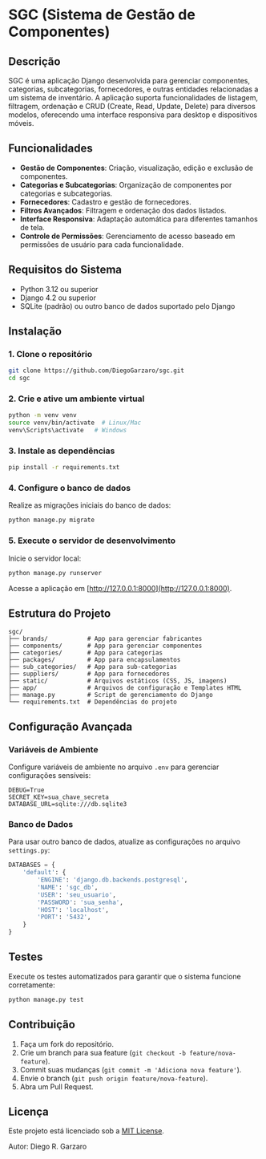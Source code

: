 # SGC (Sistema de Gestão de Componentes)

## Descrição
SGC é uma aplicação Django desenvolvida para gerenciar componentes, categorias, subcategorias, fornecedores, e outras entidades relacionadas a um sistema de inventário. A aplicação suporta funcionalidades de listagem, filtragem, ordenação e CRUD (Create, Read, Update, Delete) para diversos modelos, oferecendo uma interface responsiva para desktop e dispositivos móveis.

## Funcionalidades
- **Gestão de Componentes**: Criação, visualização, edição e exclusão de componentes.
- **Categorias e Subcategorias**: Organização de componentes por categorias e subcategorias.
- **Fornecedores**: Cadastro e gestão de fornecedores.
- **Filtros Avançados**: Filtragem e ordenação dos dados listados.
- **Interface Responsiva**: Adaptação automática para diferentes tamanhos de tela.
- **Controle de Permissões**: Gerenciamento de acesso baseado em permissões de usuário para cada funcionalidade.

## Requisitos do Sistema
- Python 3.12 ou superior
- Django 4.2 ou superior
- SQLite (padrão) ou outro banco de dados suportado pelo Django

## Instalação

### 1. Clone o repositório
```bash
git clone https://github.com/DiegoGarzaro/sgc.git
cd sgc
```

### 2. Crie e ative um ambiente virtual
```bash
python -m venv venv
source venv/bin/activate  # Linux/Mac
venv\Scripts\activate   # Windows
```

### 3. Instale as dependências
```bash
pip install -r requirements.txt
```

### 4. Configure o banco de dados
Realize as migrações iniciais do banco de dados:
```bash
python manage.py migrate
```

### 5. Execute o servidor de desenvolvimento
Inicie o servidor local:
```bash
python manage.py runserver
```
Acesse a aplicação em [http://127.0.0.1:8000](http://127.0.0.1:8000).

## Estrutura do Projeto

```
sgc/
├── brands/           # App para gerenciar fabricantes
├── components/       # App para gerenciar componentes
├── categories/       # App para categorias
├── packages/         # App para encapsulamentos
├── sub_categories/   # App para sub-categorias
├── suppliers/        # App para fornecedores
├── static/           # Arquivos estáticos (CSS, JS, imagens)
├── app/              # Arquivos de configuração e Templates HTML
├── manage.py         # Script de gerenciamento do Django
└── requirements.txt  # Dependências do projeto
```

## Configuração Avançada

### Variáveis de Ambiente
Configure variáveis de ambiente no arquivo `.env` para gerenciar configurações sensíveis:
```plaintext
DEBUG=True
SECRET_KEY=sua_chave_secreta
DATABASE_URL=sqlite:///db.sqlite3
```

### Banco de Dados
Para usar outro banco de dados, atualize as configurações no arquivo `settings.py`:
```python
DATABASES = {
    'default': {
        'ENGINE': 'django.db.backends.postgresql',
        'NAME': 'sgc_db',
        'USER': 'seu_usuario',
        'PASSWORD': 'sua_senha',
        'HOST': 'localhost',
        'PORT': '5432',
    }
}
```

## Testes
Execute os testes automatizados para garantir que o sistema funcione corretamente:
```bash
python manage.py test
```

## Contribuição
1. Faça um fork do repositório.
2. Crie um branch para sua feature (`git checkout -b feature/nova-feature`).
3. Commit suas mudanças (`git commit -m 'Adiciona nova feature'`).
4. Envie o branch (`git push origin feature/nova-feature`).
5. Abra um Pull Request.

## Licença
Este projeto está licenciado sob a [MIT License](LICENSE).

Autor: Diego R. Garzaro
